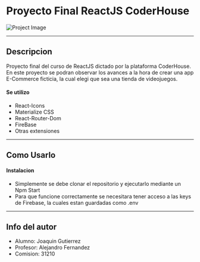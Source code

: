 # Proyecto Final ReactJS CoderHouse

![Project Image](https://i.postimg.cc/wMvLPYM4/logo.png)



---

## Descripcion

Proyecto final del  curso de ReactJS dictado por la plataforma CoderHouse.
En este proyecto se podran observar los avances a la hora de crear una app E-Commerce ficticia, la cual elegi que sea una tienda de videojuegos.

#### Se utilizo

- React-Icons
- Materialize CSS
- React-Router-Dom 
- FireBase
- Otras extensiones



---

## Como Usarlo

#### Instalacion

- Simplemente se debe clonar el repositorio y ejecutarlo mediante un Npm Start
- Para que funcione correctamente se necesitara tener acceso a las keys de Firebase, la cuales estan guardadas como .env

---


## Info del autor

- Alumno: Joaquin Gutierrez
- Profesor: Alejandro Fernandez
- Comision: 31210

